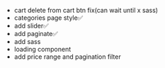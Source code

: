 -   cart delete from cart btn fix(can wait until x sass)
-   categories page style✅
-   add slider✅
-   add paginate✅
-   add sass
-   loading component
-   add price range and pagination filter

